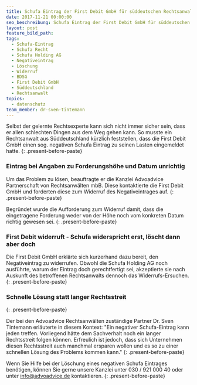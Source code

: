 ```yaml
---
title: Schufa Eintrag der First Debit GmbH für süddeutschen Rechtsanwalt gelöscht
date: 2017-11-21 00:00:00
seo_beschreibung: Schufa Eintrag der First Debit GmbH für süddeutschen Rechtsanwalt gelöscht
layout: post
feature_bild_path:
tags:
  - Schufa-Eintrag
  - Schufa Recht
  - Schufa Holding AG
  - Negativeintrag
  - Löschung
  - Widerruf
  - BDSG
  - First Debit GmbH
  - Süddeutschland
  - Rechtsanwalt
topics:
  - datenschutz
team_member: dr-sven-tintemann
---
```



Selbst der gelernte Rechtsexperte kann sich nicht immer sicher sein, dass er allen schlechten Dingen aus dem Weg gehen kann. So musste ein Rechtsanwalt aus Süddeutschland kürzlich feststellen, dass die First Debit GmbH einen sog. negativen Schufa Eintrag zu seinen Lasten eingemeldet hatte.
{: .present-before-paste}

### Eintrag bei Angaben zu Forderungshöhe und Datum unrichtig

Um das Problem zu lösen, beauftragte er die Kanzlei Advoadvice Partnerschaft von Rechtsanwälten mbB. Diese kontaktierte die First Debit GmbH und forderten diese zum Widerruf des Negativeintrages auf.
{: .present-before-paste}

Begründet wurde die Aufforderung zum Widerruf damit, dass die eingetragene Forderung weder von der Höhe noch vom konkreten Datum richtig gewesen sei.
{: .present-before-paste}

### First Debit widerruft - Schufa widerspricht erst, löscht dann aber doch

Die First Debit GmbH erklärte sich kurzerhand dazu bereit, den Negativeintrag zu widerrufen. Obwohl die Schufa Holding AG noch ausführte, warum der Eintrag doch gerechtfertigt sei, akzeptierte sie nach Auskunft des betroffenen Rechtsanwalts dennoch das Widerrufs-Ersuchen.
{: .present-before-paste}

### Schnelle Lösung statt langer Rechtsstreit
{: .present-before-paste}

Der bei den Advoadvice Rechtsanwälten zuständige Partner Dr. Sven Tintemann erläuterte in diesem Kontext: "Ein negativer Schufa-Eintrag kann jeden treffen. Vorliegend hätte dem Sachverhalt noch ein langer Rechtsstreit folgen können. Erfreulich ist jedoch, dass sich Unternehmen diesen Rechtsstreit auch manchmal ersparen wollen und es so zu einer schnellen Lösung des Problems kommen kann."
{: .present-before-paste}

Wenn Sie Hilfe bei der Löschung eines negativen Schufa Eintrages benötigen, können Sie gerne unsere Kanzlei unter 030 / 921 000 40 oder unter info@advoadvice.de kontaktieren.
{: .present-before-paste}
